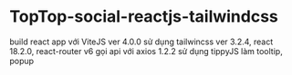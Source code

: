 # TopTop-social-reactjs-tailwindcss

build react app với ViteJS ver 4.0.0
sử dụng tailwincss ver 3.2.4, react 18.2.0, react-router v6
gọi api với axios 1.2.2
sử dụng tippyJS làm tooltip, popup
